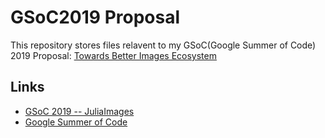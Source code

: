 # GSoC2019 Proposal

This repository stores files relavent to my GSoC(Google Summer of Code) 2019 Proposal: [Towards Better Images Ecosystem](https://github.com/JuliaImages/Images.jl/issues/783)

## Links

* [GSoC 2019 -- JuliaImages](https://julialang.org/soc/projects/images.html)
* [Google Summer of Code](https://summerofcode.withgoogle.com/)
